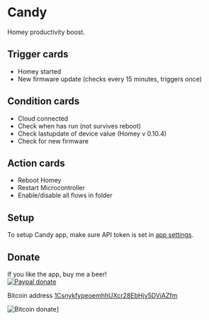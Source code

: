 # Candy

Homey productivity boost.

## Trigger cards
- Homey started
- New firmware update (checks every 15 minutes, triggers once)

## Condition cards
- Cloud connected
- Check when has run (not survives reboot)
- Check lastupdate of device value (Homey v 0.10.4)
- Check for new firmware

## Action cards
- Reboot Homey
- Restart Microcontroller
- Enable/disable all flows in folder

## Setup
To setup Candy app, make sure API token is set in [app settings][app-settings-link].

## Donate

If you like the app, buy me a beer!  
[![Paypal donate][pp-donate-image]][pp-donate-link]

Bitcoin address <a href="bitcoin:1CsnykfypeoemhhUXcr28EbHjv5DViAZfm" title="Bitcoin address 1CsnykfypeoemhhUXcr28EbHjv5DViAZfm">1CsnykfypeoemhhUXcr28EbHjv5DViAZfm</a>

![Bitcoin donate][btc-donate-image]]

[app-settings-link]: http://homey.local/manager/settings/#homey:app:info.matjaz.candy
[pp-donate-link]: https://www.paypal.com/cgi-bin/webscr?cmd=_donations&business=Y63PX8NDJYVZN&lc=US&item_name=Homey%20app%20candy&currency_code=EUR&bn=PP%2dDonationsBF%3abtn_donateCC_LG%2egif%3aNonHosted
[pp-donate-image]: https://www.paypalobjects.com/en_US/i/btn/btn_donateCC_LG.gif
[btc-donate-image]: https://cloud.githubusercontent.com/assets/10425/15658693/d84c9018-26bf-11e6-9128-ce426a1ead43.png
